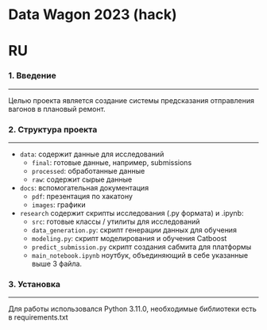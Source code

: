 # Data Wagon 2023 (hack)

# RU

### 1. Введение
-----

Целью проекта является создание системы предсказания отправления вагонов в плановый ремонт.

### 2. Структура проекта
-----

- `data`: содержит данные для исследований
  - `final`: готовые данные, например, submissions
  - `processed`: обработанные данные
  - `raw`: содержит сырые данные
- `docs`: вспомогательная документация
  - `pdf`: презентация по хакатону
  - `images`: графики
- `research` содержит скрипты исследования (.py формата) и .ipynb:
  - `src`: готовые классы / утилиты для исследований
  - `data_generation.py`: скрипт генерации данных для обучения
  - `modeling.py`: скрипт моделирования и обучения Catboost
  - `predict_submission.py` скрипт создания сабмита для платформы
  - `main_notebook.ipynb` ноутбук, объединяющий в себе указанные выше 3 файла.

### 3. Установка
-----

Для работы использовался Python 3.11.0, необходимые библиотеки есть в requirements.txt
